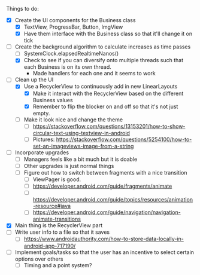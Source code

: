 Things to do:
- [x] Create the UI components for the Business class
    - [x] TextView, ProgressBar, Button, ImgView
    - [x] Have them interface with the Business class so that it'll change it on tick
- [ ] Create the background algorithm to calculate increases as time passes
    - [ ] SystemClock.elapsedRealtimeNanos()
    - [x] Check to see if you can diversify onto multiple threads such that each Business is on its own thread.
        - Made handlers for each one and it seems to work
- [ ] Clean up the UI
    - [x] Use a RecyclerView to continuously add in new LinearLayouts
        - [x] Make it interact with the RecyclerView based on the different Business values
        - [x] Remember to flip the blocker on and off so that it's not just empty.
    - [ ] Make it look nice and change the theme
        - [ ] https://stackoverflow.com/questions/13153201/how-to-show-circular-text-using-textview-in-android
        - [ ] Pictures: https://stackoverflow.com/questions/5254100/how-to-set-an-imageviews-image-from-a-string
- [ ] Incorporate upgrades
    - [ ] Managers feels like a bit much but it is doable
    - [ ] Other upgrades is just normal things
    - [ ] Figure out how to switch between fragments with a nice transition
        - [ ] ViewPager is good.
        - [ ] https://developer.android.com/guide/fragments/animate
        - [ ] https://developer.android.com/guide/topics/resources/animation-resource#java
        - [ ] https://developer.android.com/guide/navigation/navigation-animate-transitions
- [x] Main thing is the RecyclerView part
- [ ] Write user info to a file so that it saves
    - [ ] https://www.androidauthority.com/how-to-store-data-locally-in-android-app-717190/
- [ ] Implement goals/tasks so that the user has an incentive to select certain options over others
    - [ ] Timing and a point system?
